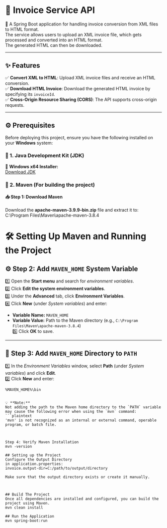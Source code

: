 # 📄 Invoice Service API

🚀 A Spring Boot application for handling invoice conversion from XML files to HTML format.  
The service allows users to upload an XML invoice file, which gets processed and converted into an HTML format.  
The generated HTML can then be downloaded.

---

## ✨ Features

✅ **Convert XML to HTML**: Upload XML invoice files and receive an HTML conversion.  
✅ **Download HTML Invoice**: Download the generated HTML invoice by specifying its `invoiceId`.  
✅ **Cross-Origin Resource Sharing (CORS)**: The API supports cross-origin requests.  

---

## ⚙️ Prerequisites

Before deploying this project, ensure you have the following installed on your **Windows** system:

### 🔹 1. Java Development Kit (JDK)  
🔗 **Windows x64 Installer:**  
[Download JDK](https://www.oracle.com/java/technologies/javase/jdk23-archive-downloads.html)  

### 🔹 2. Maven (For building the project)

#### 📥 Step 1: Download Maven  
Download the **apache-maven-3.9.9-bin.zip** file and extract it to:  
C:\Program Files\Maven\apache-maven-3.8.4

# 🛠 Setting Up Maven and Running the Project

## ⚙️ Step 2: Add `MAVEN_HOME` System Variable  

1️⃣ Open the **Start menu** and search for *environment variables*.  
2️⃣ Click **Edit the system environment variables**.  
3️⃣ Under the **Advanced** tab, click **Environment Variables**.  
4️⃣ Click **New** (under *System variables*) and enter:  
   - **Variable Name:** `MAVEN_HOME`  
   - **Variable Value:** Path to the Maven directory (e.g., `C:\Program Files\Maven\apache-maven-3.8.4`)  
5️⃣ Click **OK** to save.

---

## 🔗 Step 3: Add `MAVEN_HOME` Directory to `PATH`  

1️⃣ In the *Environment Variables* window, select **Path** (under *System variables*) and click **Edit**.  
2️⃣ Click **New** and enter:  
   ```plaintext
   %MAVEN_HOME%\bin


💡 **Note:**  
Not adding the path to the Maven home directory to the `PATH` variable may cause the following error when using the `mvn` command:  
```plaintext
'mvn' is not recognized as an internal or external command, operable program, or batch file.



Step 4: Verify Maven Installation
mvn -version

## Setting up the Project
Configure the Output Directory
in application.properties:
invoice.output-dir=C:/path/to/output/directory

Make sure that the output directory exists or create it manually.



## Build The Project
Once all dependencies are installed and configured, you can build the project using Maven.
mvn clean install

## Run the Application
mvn spring-boot:run



